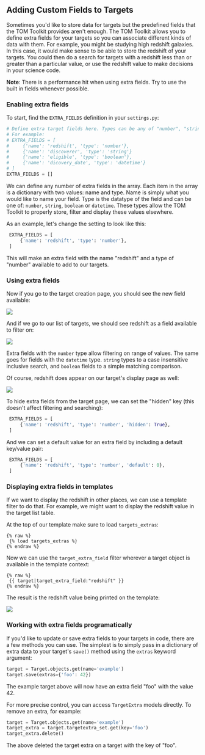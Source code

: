 Adding Custom Fields to Targets
---


Sometimes you'd like to store data for targets but the predefined fields that the
TOM Toolkit provides aren't enough. The TOM Toolkit allows you to define extra
fields for your targets so you can associate different kinds of data with them.
For example, you might be studying high redshift galaxies. In this case, it would
make sense to be able to store the redshift of your targets. You could then do a
search for targets with a redshift less than or greater than a particular value,
or use the redshift value to make decisions in your science code.

**Note**: There is a performance hit when using extra fields. Try to use the
built in fields whenever possible.

### Enabling extra fields

To start, find the `EXTRA_FIELDS` definition in your `settings.py`:

```python
# Define extra target fields here. Types can be any of "number", "string", "boolean" or "datetime"
# For example:
# EXTRA_FIELDS = [
#     {'name': 'redshift', 'type': 'number'},
#     {'name': 'discoverer', 'type': 'string'}
#     {'name': 'eligible', 'type': 'boolean'},
#     {'name': 'dicovery_date', 'type': 'datetime'}
# ]
EXTRA_FIELDS = []
```

We can define any number of extra fields in the array. Each item in the array
is a dictionary with two values: name and type. Name is simply what you would like
to name your field. Type is the datatype of the field and can be one of: `number`,
`string`, `boolean` or `datetime`. These types allow the TOM Toolkit to properly
store, filter and display these values elsewhere.

As an example, let's change the setting to look like this:

```python
 EXTRA_FIELDS = [
     {'name': 'redshift', 'type': 'number'},
 ]
```

This will make an extra field with the name "redshift" and a type of "number"
available to add to our targets.

### Using extra fields

Now if you go to the target creation page, you should see the new field available:

![](/_static/target_fields_doc/redshift.png)

And if we go to our list of targets, we should see redshift as a field available
to filter on:

![](/_static/target_fields_doc/redshift_filter.png)

Extra fields with the `number` type allow filtering on range of values. The same
goes for fields with the `datetime` type. `string` types to a case insensitive
inclusive search, and `boolean` fields to a simple matching comparison.

Of course, redshift does appear on our target's display page as well:

![](/_static/target_fields_doc/redshift_display.png)

To hide extra fields from the target page, we can set the "hidden" key (this
doesn't affect filtering and searching):

```python
 EXTRA_FIELDS = [
     {'name': 'redshift', 'type': 'number', 'hidden': True},
 ]
```

And we can set a default value for an extra field by including a default key/value pair:

```python
 EXTRA_FIELDS = [
     {'name': 'redshift', 'type': 'number', 'default': 0},
 ]
```

### Displaying extra fields in templates

If we want to display the redshift in other places, we can use a template filter to
do that. For example, we might want to display the redshift value in the target
list table.

At the top of our template make sure to load `targets_extras`:

```
{% raw %}
 {% load targets_extras %}
{% endraw %}
```

Now we can use the `target_extra_field` filter wherever a target object is
available in the template context:

```
{% raw %}
 {{ target|target_extra_field:"redshift" }}
{% endraw %}
```

The result is the redshift value being printed on the template:

![](/_static/target_fields_doc/redshift_tag.png)

### Working with extra fields programatically

If you'd like to update or save extra fields to your targets in code, there are a
few methods you can use. The simplest is to simply pass in a dictionary of extra data to your
target's `save()` method using the `extras` keyword argument:

```python
target = Target.objects.get(name='example')
target.save(extras={'foo': 42})
```

The example target above will now have an extra field "foo" with the value 42.

For more precise control, you can access `TargetExtra` models directly. To remove
an extra, for example:

```python
target = Target.objects.get(name='example')
target_extra = target.targetextra_set.get(key='foo')
target_extra.delete()
```

The above deleted the target extra on a target with the key of "foo".
